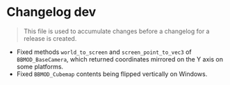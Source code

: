 # Changelog dev
> This file is used to accumulate changes before a changelog for a release is
> created.

* Fixed methods `world_to_screen` and `screen_point_to_vec3` of `BBMOD_BaseCamera`, which returned coordinates mirrored on the Y axis on some platforms.
* Fixed `BBMOD_Cubemap` contents being flipped vertically on Windows.
